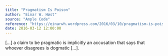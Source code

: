 ```yaml
---
title: "Pragmatism Is Poison"
author: "Einar W. Høst"
source: "Ample Code"
reference: "https://einarwh.wordpress.com/2016/03/10/pragmatism-is-poison/"
date: 2016-03-12 12:00:00
---
```


[…] a claim to be pragmatic is implicitly an accusation that says that whoever disagrees is dogmatic […].
